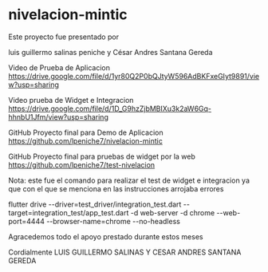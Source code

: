 # nivelacion-mintic
Este proyecto fue presentado por 

luis guillermo salinas peniche y César Andres Santana Gereda 

Video de Prueba de Aplicacion
https://drive.google.com/file/d/1yr80Q2P0bQJtyW596AdBKFxeGIyt9891/view?usp=sharing

Video prueba de Widget e Integracion
https://drive.google.com/file/d/1D_G9hzZjbMBIXu3k2aW6Gq-hhnbU1Jfm/view?usp=sharing

GitHub Proyecto final para Demo de Aplicacion
https://github.com/lpeniche7/nivelacion-mintic


GitHub Proyecto final para pruebas de widget por la web
https://github.com/lpeniche7/test-nivelacion



Nota: este fue el comando para realizar el test de widget e integracion ya que con el que se menciona en las instrucciones arrojaba errores 

flutter drive --driver=test_driver/integration_test.dart --target=integration_test/app_test.dart -d web-server -d chrome --web-port=4444 --browser-name=chrome --no-headless

Agracedemos todo el apoyo prestado durante estos meses

Cordialmente
LUIS GUILLERMO SALINAS Y  CESAR ANDRES SANTANA GEREDA 
